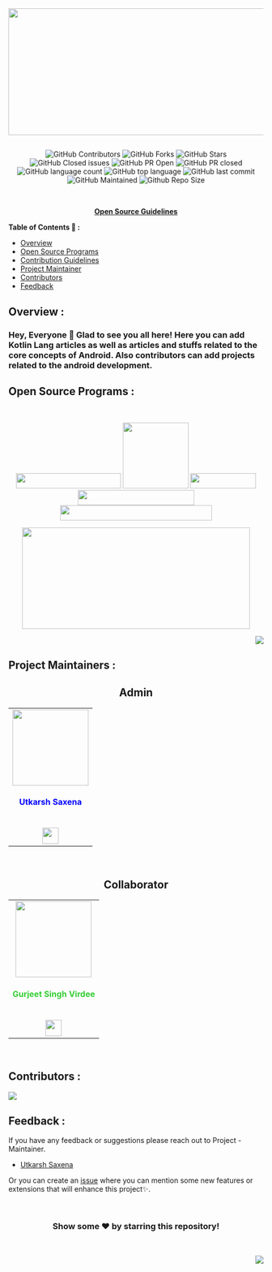 <!------------------------------------------------- Repo Cover -------------------------------------------------------------->

<div align="center">
    <img src="https://github.com/utkarsh006/Learn-Kotlin/blob/main/.github/IMG/LEARN%20KOTLIN.png" width="600" height="250"/>
</div>  

##

<!------------------------------------------------- Badges ------------------------------------------------------------------->

<div align="center">

![GitHub Contributors](https://img.shields.io/github/contributors/utkarsh006/Learn-Kotlin?style=for-the-badge&color=68C3FF)
![GitHub Forks](https://img.shields.io/github/forks/utkarsh006/Learn-Kotlin?style=for-the-badge&color=943FF6)
![GitHub Stars](https://img.shields.io/github/stars/utkarsh006/Learn-Kotlin?style=for-the-badge&color=E04168)
![GitHub Closed issues](https://img.shields.io/github/issues-closed-raw/utkarsh006/Learn-Kotlin?style=for-the-badge&color=68C3FF)
![GitHub PR Open](https://img.shields.io/github/issues-pr/utkarsh006/Learn-Kotlin?style=for-the-badge&color=943FF6)
![GitHub PR closed](https://img.shields.io/github/issues-pr-closed-raw/utkarsh006/Learn-Kotlin?style=for-the-badge&color=E04168)
![GitHub language count](https://img.shields.io/github/languages/count/utkarsh006/Learn-Kotlin?style=for-the-badge&color=68C3FF)
![GitHub top language](https://img.shields.io/github/languages/top/utkarsh006/Learn-Kotlin?style=for-the-badge&color=943FF6)
![GitHub last commit](https://img.shields.io/github/last-commit/utkarsh006/Learn-Kotlin?style=for-the-badge&color=E04168)
![GitHub Maintained](https://img.shields.io/badge/Maintained%3F-yes-68C3FF.svg?style=for-the-badge)
![Github Repo Size](https://img.shields.io/github/repo-size/utkarsh006/Learn-Kotlin?style=for-the-badge&color=943FF6)

</div>

<br>

<p align="center">
    <a href="https://opensource.guide/"><strong>Open Source Guidelines</strong></a>
</p>

<!--------------------------------------------------------------- TABLE OF CONTENTS -------------------------------------------------------------->

<summary><b> Table of Contents 📃 :</b></summary>

* <a href="#Overview">Overview</a>
* <a href="#Program">Open Source Programs</a>
* <a href="#Contributing Guidelines">Contribution Guidelines</a>
* <a href="#Maintainer">Project Maintainer</a>
* <a href="#Contributors">Contributors</a>
* <a href="#Feedback">Feedback</a>


<!-- ------------------------------------------------------------ -->

<div id="Overview"></div>

## Overview :
<h3>
    Hey, Everyone 👋 Glad to see you all here! Here you can add Kotlin Lang articles as well as articles and stuffs related to the core concepts of Android. Also contributors can add projects related to the android development.
</h3>

<div id="Program"></div>

## Open Source Programs :

<br>

<div align="center">

  <a href="https://github.com/utkarsh006/Learn-Kotlin"><img src="https://forthebadge.com/images/badges/built-by-developers.svg" width="207" height="30"></a> 
  <a href="https://github.com/utkarsh006/Learn-Kotlin"><img src="https://forthebadge.com/images/badges/built-with-love.svg" width="130" ></a> 
  <a href="https://github.com/utkarsh006/Learn-Kotlin"><img src="https://forthebadge.com/images/badges/open-source.svg" width="130" height="30"></a>
  <a href="https://github.com/utkarsh006/Learn-Kotlin"><img src="https://forthebadge.com/images/badges/made-with-markdown.svg" width="230" height="30"></a>
  <a href="https://github.com/utkarsh006/Learn-Kotlin"><img src="https://github.com/utkarsh006/Learn-Kotlin/blob/main/.github/IMG/made-with-kotlin.svg" width="300" height="30"></a>
  
</div>

<div align="center">
    <img src="https://github.com/utkarsh006/Learn-Kotlin/blob/main/.github/IMG/1663926433662.jpg" width="450" height="200" />
</div>

<p align="right"><a href="#top"><img src="https://img.shields.io/badge/-Back%20to%20Top-E04168?style=for-the-badge" /></a></p>

<!-- -------------------------------------------------------------------------- -->

<div id="Maintainer"></div>

## Project Maintainers :

<h2 align="center">Admin</h2>

<table align="center">
<tr>
<td align="center"><a href="https://github.com/utkarsh006"><img src="https://media-exp1.licdn.com/dms/image/C4E03AQG6fEtHa0pe9Q/profile-displayphoto-shrink_400_400/0/1637931187435?e=1669248000&v=beta&t=nr-fz3BLU_EYaIdg7zTHOrCfmoSWnaFfEn3ST-AbSOI" width=150px height=150px /></a></br> <h4  style="color:blue">Utkarsh Saxena</h4><br>
<a href="https://www.linkedin.com/in/utkarsh06/"><img src="https://t0.gstatic.com/images?q=tbn:ANd9GcRMCA3j2A8hfLl9p5UAU5nd9lvqLlNZvqoU4xOsZ192uH4IYS6X" width="32px" height="32px"></a></td>
</tr>
</table>

<br>

<h2 align="center"> Collaborator </h2>

<table align="center">
<tr>
<td align="center"><a href="https://github.com/gurjeetsinghvirdee"><img src="https://avatars.githubusercontent.com/u/73753957?v=4" width=150px height=150px /></a></br> <h4 style="color:limegreen;">Gurjeet Singh Virdee</h4><br/><a href="https://www.linkedin.com/in/gurjeet-singh-virdee-25a476199/"><img src="https://t0.gstatic.com/images?q=tbn:ANd9GcRMCA3j2A8hfLl9p5UAU5nd9lvqLlNZvqoU4xOsZ192uH4IYS6X" width="32px" height="32px"></a></td>
</tr>
</table>

<br>

<!-- -------------------------------------------------------------------------- -->

<div id="Contributors"></div>

## Contributors :

<a href="https://github.com/utkarsh006/Learn-Kotlin/graphs/contributors">
  <img src="https://contrib.rocks/image?repo=utkarsh006/Learn-Kotlin" />
</a>

<br>

<!-- -------------------------------------------------------------------------- -->

<div id="Feedback"></div>

## Feedback :

If you have any feedback or suggestions please reach out to Project - Maintainer.  
* [Utkarsh Saxena](https://github.com/utkarsh006) 

Or you can create an  <a href="https://github.com/utkarsh006/Learn-Kotlin/issues">issue</a> where you can mention some new features or extensions that will enhance this project✨.

<!-- -------------------------------------------------------------------------- -->

<br>

<div align="center">
    <h3>Show some ❤️ by starring this repository!</h3>
</div>

<br>

<p align="right"><a href="#top"><img src="https://img.shields.io/badge/-Back%20to%20Top-E04168?style=for-the-badge" /></a></p>
